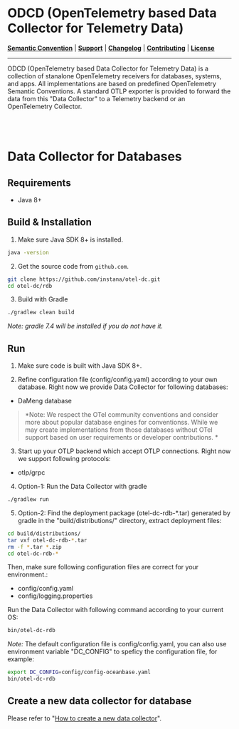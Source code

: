 # ODCD (OpenTelemetry based Data Collector for Telemetry Data)

**[Semantic Convention](docs/semconv)** |
**[Support](docs/support/README.md)** |
**[Changelog](CHANGELOG.md)** |
**[Contributing](CONTRIBUTING.md)** |
**[License](LICENSE)**

---
ODCD (OpenTelemetry based Data Collector for Telemetry Data) is a collection of stanalone OpenTelemetry receivers for databases, systems, and apps. All implementations are based on predefined OpenTelemetry Semantic Conventions. A standard OTLP exporter is provided to forward the data from this "Data Collector" to a Telemetry backend or an OpenTelemetry Collector.

<br><br>

# Data Collector for Databases


## Requirements

- Java 8+

## Build & Installation

1) Make sure Java SDK 8+ is installed.
```bash
java -version
```

2) Get the source code from `github.com`.
```bash
git clone https://github.com/instana/otel-dc.git
cd otel-dc/rdb
```

3) Build with Gradle
```bash
./gradlew clean build
```
*Note: gradle 7.4 will be installed if you do not have it.*

## Run

1) Make sure code is built with Java SDK 8+.

2) Refine configuration file (config/config.yaml) according to your own database. Right now we provide Data Collector for following databases:
  - DaMeng database
  
  >*Note: We respect the OTel community conventions and consider more about popular database engines for conventionss. While we may create 
  > implementations from those databases without OTel support based on user requirements or developer contributions. *

3) Start up your OTLP backend which accept OTLP connections. Right now we support following protocols:
- otlp/grpc

4) Option-1: Run the Data Collector with gradle
```bash
./gradlew run
```
5) Option-2: Find the deployment package (otel-dc-rdb-*.tar) generated by gradle in the "build/distributions/" directory, extract deployment files:
```bash
cd build/distributions/
tar vxf otel-dc-rdb-*.tar
rm -f *.tar *.zip
cd otel-dc-rdb-*
```

Then, make sure following configuration files are correct for your environment.:
  - config/config.yaml
  - config/logging.properties

Run the Data Collector with following command according to your current OS:
```bash
bin/otel-dc-rdb
```

*Note:* The default configuration file is config/config.yaml, you can also use environment variable "DC_CONFIG" to speficy the configuration file, for example:
```bash
export DC_CONFIG=config/config-oceanbase.yaml
bin/otel-dc-rdb
```


## Create a new data collector for database

Please refer to "[How to create a new data collector](docs/developer/new-db.md)".